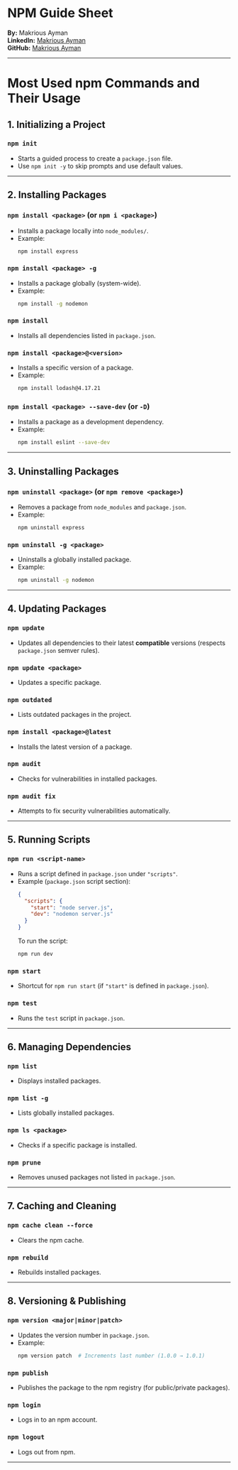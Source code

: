 # NPM Guide Sheet  
**By:** Makrious Ayman  
**LinkedIn:** [Makrious Ayman](https://www.linkedin.com/in/makrious-ayman-84985621b/) <br>
**GitHub:** [Makrious Ayman](https://github.com/MakCoder-2004)

---
# Most Used npm Commands and Their Usage

## **1. Initializing a Project**
### `npm init`
- Starts a guided process to create a `package.json` file.
- Use `npm init -y` to skip prompts and use default values.

---

## **2. Installing Packages**
### `npm install <package>` (or `npm i <package>`)
- Installs a package locally into `node_modules/`.
- Example:  
  ```sh
  npm install express
  ```

### `npm install <package> -g`
- Installs a package globally (system-wide).
- Example:  
  ```sh
  npm install -g nodemon
  ```

### `npm install`
- Installs all dependencies listed in `package.json`.

### `npm install <package>@<version>`
- Installs a specific version of a package.
- Example:  
  ```sh
  npm install lodash@4.17.21
  ```

### `npm install <package> --save-dev` (or `-D`)
- Installs a package as a development dependency.
- Example:  
  ```sh
  npm install eslint --save-dev
  ```

---

## **3. Uninstalling Packages**
### `npm uninstall <package>` (or `npm remove <package>`)
- Removes a package from `node_modules` and `package.json`.
- Example:  
  ```sh
  npm uninstall express
  ```

### `npm uninstall -g <package>`
- Uninstalls a globally installed package.
- Example:  
  ```sh
  npm uninstall -g nodemon
  ```

---

## **4. Updating Packages**
### `npm update`
- Updates all dependencies to their latest **compatible** versions (respects `package.json` semver rules).

### `npm update <package>`
- Updates a specific package.

### `npm outdated`
- Lists outdated packages in the project.

### `npm install <package>@latest`
- Installs the latest version of a package.

### `npm audit`
- Checks for vulnerabilities in installed packages.

### `npm audit fix`
- Attempts to fix security vulnerabilities automatically.

---

## **5. Running Scripts**
### `npm run <script-name>`
- Runs a script defined in `package.json` under `"scripts"`.
- Example (`package.json` script section):
  ```json
  {
    "scripts": {
      "start": "node server.js",
      "dev": "nodemon server.js"
    }
  }
  ```
  To run the script:
  ```sh
  npm run dev
  ```

### `npm start`
- Shortcut for `npm run start` (if `"start"` is defined in `package.json`).

### `npm test`
- Runs the `test` script in `package.json`.

---

## **6. Managing Dependencies**
### `npm list`
- Displays installed packages.

### `npm list -g`
- Lists globally installed packages.

### `npm ls <package>`
- Checks if a specific package is installed.

### `npm prune`
- Removes unused packages not listed in `package.json`.

---

## **7. Caching and Cleaning**
### `npm cache clean --force`
- Clears the npm cache.

### `npm rebuild`
- Rebuilds installed packages.

---

## **8. Versioning & Publishing**
### `npm version <major|minor|patch>`
- Updates the version number in `package.json`.
- Example:  
  ```sh
  npm version patch  # Increments last number (1.0.0 → 1.0.1)
  ```

### `npm publish`
- Publishes the package to the npm registry (for public/private packages).

### `npm login`
- Logs in to an npm account.

### `npm logout`
- Logs out from npm.

---
